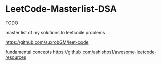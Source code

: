 # LeetCode-Masterlist-DSA


TODO

master list of my solutions to leetcode problems 

https://github.com/suxrobGM/leet-code

fundamental concepts
https://github.com/ashishps1/awesome-leetcode-resources
